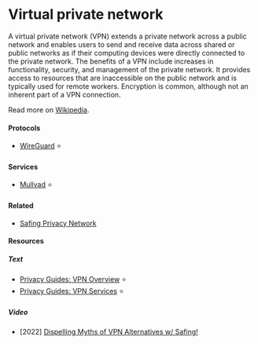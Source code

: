 # Virtual private network

A virtual private network (VPN) extends a private network across a public network and enables users to send and receive data across shared or public networks as if their computing devices were directly connected to the private network. The benefits of a VPN include increases in functionality, security, and management of the private network. It provides access to resources that are inaccessible on the public network and is typically used for remote workers. Encryption is common, although not an inherent part of a VPN connection.

Read more on [Wikipedia](https://en.wikipedia.org/wiki/Virtual_private_network).

#### Protocols
- [WireGuard](wireguard) ⭐

#### Services
- [Mullvad](https://mullvad.net) ⭐

#### Related
- [Safing Privacy Network](https://safing.io/spn)

#### Resources

##### Text
- [Privacy Guides: VPN Overview](https://www.privacyguides.org/basics/vpn-overview) ⭐
- [Privacy Guides: VPN Services](https://www.privacyguides.org/vpn) ⭐

##### Video
- [2022] [Dispelling Myths of VPN Alternatives w/ Safing!](https://odysee.com/@techlore:3/dispelling-myths-of-vpn-alternatives-w:8)
